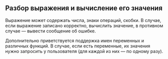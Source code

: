 ## Разбор выражения и вычисление его значения

Выражение может содержать числа, знаки операций, скобки. В случае, если выражение записано корректно, вычислить значение, в противном случае — вывести сообщение об ошибке.

Дополнительно приветствуется поддержка имен переменных и различных функций. В случае, если есть переменные, их значения нужно запросить у пользователя (для каждой из них — по одному разу).
